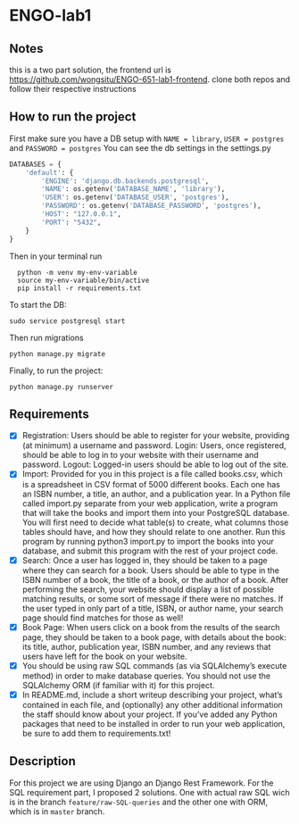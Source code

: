 # ENGO-lab1

## Notes
this is a two part solution, the frontend url is https://github.com/wongsitu/ENGO-651-lab1-frontend. clone both repos and follow their respective instructions

## How to run the project
First make sure you have a DB setup with ```NAME = library```, ```USER = postgres``` and ```PASSWORD = postgres``` You can see the db settings in the settings.py

```python
DATABASES = {
    'default': {
        'ENGINE': 'django.db.backends.postgresql',
        'NAME': os.getenv('DATABASE_NAME', 'library'),
        'USER': os.getenv('DATABASE_USER', 'postgres'),
        'PASSWORD': os.getenv('DATABASE_PASSWORD', 'postgres'),
        'HOST': "127.0.0.1",
        'PORT': "5432",
    }
}
```

Then in your terminal run

```terminal
  python -m venv my-env-variable
  source my-env-variable/bin/active
  pip install -r requirements.txt
```

To start the DB: 

```terminal
sudo service postgresql start
```

Then run migrations

```
python manage.py migrate
```

Finally, to run the project:

```
python manage.py runserver
```

## Requirements

- [x] Registration: Users should be able to register for your website, providing (at minimum) a username and password.
Login: Users, once registered, should be able to log in to your website with their username and password.
Logout: Logged-in users should be able to log out of the site.
- [x] Import: Provided for you in this project is a file called books.csv, which is a spreadsheet in CSV format of 5000 different books. Each one has an ISBN number, a title, an author, and a publication year. In a Python file called import.py separate from your web application, write a program that will take the books and import them into your PostgreSQL database. You will first need to decide what table(s) to create, what columns those tables should have, and how they should relate to one another. Run this program by running python3 import.py to import the books into your database, and submit this program with the rest of your project code.
- [x] Search: Once a user has logged in, they should be taken to a page where they can search for a book. Users should be able to type in the ISBN number of a book, the title of a book, or the author of a book. After performing the search, your website should display a list of possible matching results, or some sort of message if there were no matches. If the user typed in only part of a title, ISBN, or author name, your search page should find matches for those as well!
- [x] Book Page: When users click on a book from the results of the search page, they should be taken to a book page, with details about the book: its title, author, publication year, ISBN number, and any reviews that users have left for the book on your website.
- [x] You should be using raw SQL commands (as via SQLAlchemy’s execute method) in order to make database queries. You should not use the SQLAlchemy ORM (if familiar with it) for this project.
- [x] In README.md, include a short writeup describing your project, what’s contained in each file, and (optionally) any other additional information the staff should know about your project. If you’ve added any Python packages that need to be installed in order to run your web application, be sure to add them to requirements.txt!

## Description

For this project we are using Django an Django Rest Framework. For the SQL requirement part, I proposed 2 solutions. One with actual raw SQL wich is in the branch ```feature/raw-SQL-queries``` and the other one with ORM, which is in ```master``` branch.
